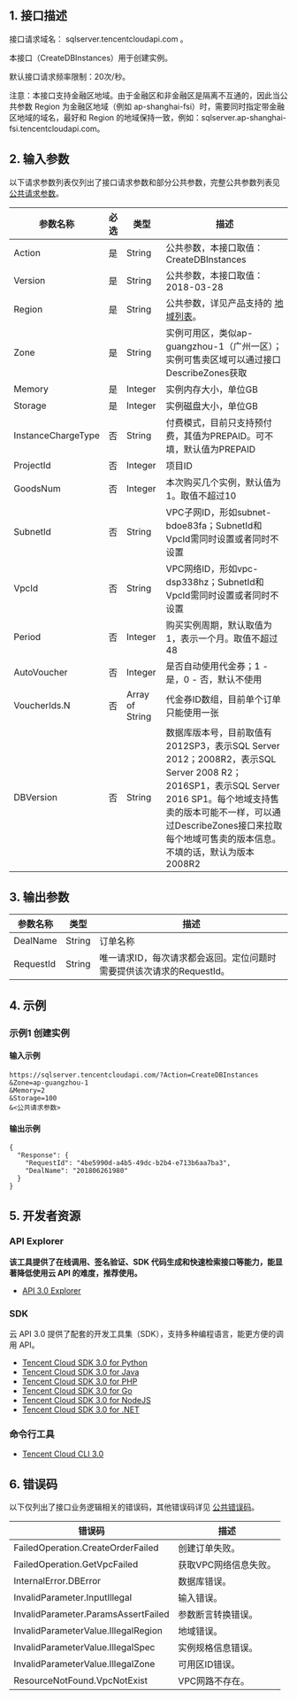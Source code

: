## 1. 接口描述

接口请求域名： sqlserver.tencentcloudapi.com 。

本接口（CreateDBInstances）用于创建实例。

默认接口请求频率限制：20次/秒。

注意：本接口支持金融区地域。由于金融区和非金融区是隔离不互通的，因此当公共参数 Region 为金融区地域（例如 ap-shanghai-fsi）时，需要同时指定带金融区地域的域名，最好和 Region 的地域保持一致，例如：sqlserver.ap-shanghai-fsi.tencentcloudapi.com。



## 2. 输入参数

以下请求参数列表仅列出了接口请求参数和部分公共参数，完整公共参数列表见 [公共请求参数](/document/api/238/19930)。

| 参数名称 | 必选 | 类型 | 描述 |
|---------|---------|---------|---------|
| Action | 是 | String | 公共参数，本接口取值：CreateDBInstances |
| Version | 是 | String | 公共参数，本接口取值：2018-03-28 |
| Region | 是 | String | 公共参数，详见产品支持的 [地域列表](/document/api/238/19930#.E5.9C.B0.E5.9F.9F.E5.88.97.E8.A1.A8)。 |
| Zone | 是 | String | 实例可用区，类似ap-guangzhou-1（广州一区）；实例可售卖区域可以通过接口DescribeZones获取 |
| Memory | 是 | Integer | 实例内存大小，单位GB |
| Storage | 是 | Integer | 实例磁盘大小，单位GB |
| InstanceChargeType | 否 | String | 付费模式，目前只支持预付费，其值为PREPAID。可不填，默认值为PREPAID |
| ProjectId | 否 | Integer | 项目ID |
| GoodsNum | 否 | Integer | 本次购买几个实例，默认值为1。取值不超过10 |
| SubnetId | 否 | String | VPC子网ID，形如subnet-bdoe83fa；SubnetId和VpcId需同时设置或者同时不设置 |
| VpcId | 否 | String | VPC网络ID，形如vpc-dsp338hz；SubnetId和VpcId需同时设置或者同时不设置 |
| Period | 否 | Integer | 购买实例周期，默认取值为1，表示一个月。取值不超过48 |
| AutoVoucher | 否 | Integer | 是否自动使用代金券；1 - 是，0 - 否，默认不使用 |
| VoucherIds.N | 否 | Array of String | 代金券ID数组，目前单个订单只能使用一张 |
| DBVersion | 否 | String | 数据库版本号，目前取值有2012SP3，表示SQL Server 2012；2008R2，表示SQL Server 2008 R2；2016SP1，表示SQL Server 2016 SP1。每个地域支持售卖的版本可能不一样，可以通过DescribeZones接口来拉取每个地域可售卖的版本信息。不填的话，默认为版本2008R2 |

## 3. 输出参数

| 参数名称 | 类型 | 描述 |
|---------|---------|---------|
| DealName | String | 订单名称|
| RequestId | String | 唯一请求ID，每次请求都会返回。定位问题时需要提供该次请求的RequestId。|

## 4. 示例

### 示例1 创建实例

#### 输入示例

```
https://sqlserver.tencentcloudapi.com/?Action=CreateDBInstances
&Zone=ap-guangzhou-1
&Memory=2
&Storage=100
&<公共请求参数>
```

#### 输出示例

```
{
  "Response": {
    "RequestId": "4be5990d-a4b5-49dc-b2b4-e713b6aa7ba3",
    "DealName": "201806261980"
  }
}
```


## 5. 开发者资源

### API Explorer

**该工具提供了在线调用、签名验证、SDK 代码生成和快速检索接口等能力，能显著降低使用云 API 的难度，推荐使用。**

* [API 3.0 Explorer](https://console.cloud.tencent.com/api/explorer?Product=sqlserver&Version=2018-03-28&Action=CreateDBInstances)

### SDK

云 API 3.0 提供了配套的开发工具集（SDK），支持多种编程语言，能更方便的调用 API。

* [Tencent Cloud SDK 3.0 for Python](https://github.com/TencentCloud/tencentcloud-sdk-python)
* [Tencent Cloud SDK 3.0 for Java](https://github.com/TencentCloud/tencentcloud-sdk-java)
* [Tencent Cloud SDK 3.0 for PHP](https://github.com/TencentCloud/tencentcloud-sdk-php)
* [Tencent Cloud SDK 3.0 for Go](https://github.com/TencentCloud/tencentcloud-sdk-go)
* [Tencent Cloud SDK 3.0 for NodeJS](https://github.com/TencentCloud/tencentcloud-sdk-nodejs)
* [Tencent Cloud SDK 3.0 for .NET](https://github.com/TencentCloud/tencentcloud-sdk-dotnet)

### 命令行工具

* [Tencent Cloud CLI 3.0](https://cloud.tencent.com/document/product/440/6176)

## 6. 错误码

以下仅列出了接口业务逻辑相关的错误码，其他错误码详见 [公共错误码](/document/api/238/15694#.E5.85.AC.E5.85.B1.E9.94.99.E8.AF.AF.E7.A0.81)。

| 错误码 | 描述 |
|---------|---------|
| FailedOperation.CreateOrderFailed | 创建订单失败。 |
| FailedOperation.GetVpcFailed | 获取VPC网络信息失败。 |
| InternalError.DBError | 数据库错误。 |
| InvalidParameter.InputIllegal | 输入错误。 |
| InvalidParameter.ParamsAssertFailed | 参数断言转换错误。 |
| InvalidParameterValue.IllegalRegion | 地域错误。 |
| InvalidParameterValue.IllegalSpec | 实例规格信息错误。 |
| InvalidParameterValue.IllegalZone | 可用区ID错误。 |
| ResourceNotFound.VpcNotExist | VPC网路不存在。 |
